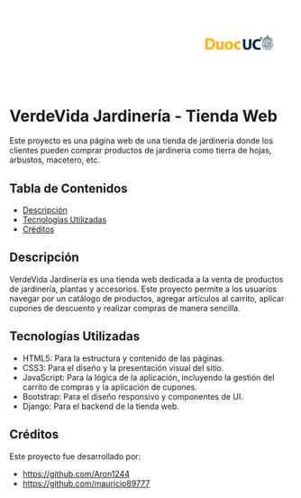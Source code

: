 <p align="right">
  <img src="assetsGithub/logo_duoc.jpg" alt="Logo DUOC" width="200">
</p>

# VerdeVida Jardinería - Tienda Web
Este proyecto es una página web de una tienda de jardineria donde los clientes pueden comprar productos de jardineria como tierra de hojas, arbustos, macetero, etc.

## Tabla de Contenidos
- [Descripción](#descripción)
- [Tecnologías Utilizadas](#tecnologías-utilizadas)
- [Créditos](#créditos)

## Descripción
VerdeVida Jardinería es una tienda web dedicada a la venta de productos de jardinería, plantas y accesorios. Este proyecto permite a los usuarios navegar por un catálogo de productos, agregar artículos al carrito, aplicar cupones de descuento y realizar compras de manera sencilla.

## Tecnologías Utilizadas
- HTML5: Para la estructura y contenido de las páginas.
- CSS3: Para el diseño y la presentación visual del sitio.
- JavaScript: Para la lógica de la aplicación, incluyendo la gestión del carrito de compras y la aplicación de cupones.
- Bootstrap: Para el diseño responsivo y componentes de UI.
- Django: Para el backend de la tienda web.

## Créditos

Este proyecto fue desarrollado por: 
- https://github.com/Aron1244 
- https://github.com/mauricio89777
